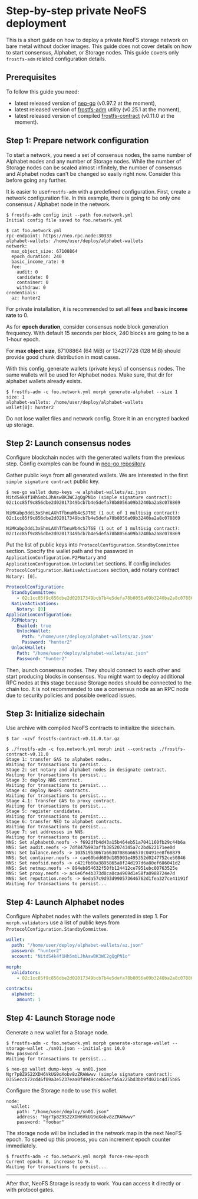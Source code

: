 # Step-by-step private NeoFS deployment

This is a short guide on how to deploy a private NeoFS storage network on bare
metal without docker images. This guide does not cover details on how to start
consensus, Alphabet, or Storage nodes. This guide covers only `frostfs-adm` 
related configuration details.

## Prerequisites

To follow this guide you need:
- latest released version of [neo-go](https://github.com/nspcc-dev/neo-go/releases) (v0.97.2 at the moment),
- latest released version of [frostfs-adm](https://github.com/TrueCloudLab/frostfs-node/releases) utility (v0.25.1 at the moment),
- latest released version of compiled [frostfs-contract](https://github.com/TrueCloudLab/frostfs-contract/releases) (v0.11.0 at the moment).

## Step 1: Prepare network configuration 

To start a network, you need a set of consensus nodes, the same number of 
Alphabet nodes and any number of Storage nodes. While the number of Storage 
nodes can be scaled almost infinitely, the number of consensus and Alphabet 
nodes can't be changed so easily right now. Consider this before going any further.

It is easier to use`frostfs-adm` with a predefined configuration. First, create
a network configuration file. In this example, there is going to be only one
consensus / Alphabet node in the network.

```
$ frostfs-adm config init --path foo.network.yml
Initial config file saved to foo.network.yml

$ cat foo.network.yml 
rpc-endpoint: https://neo.rpc.node:30333
alphabet-wallets: /home/user/deploy/alphabet-wallets
network:
  max_object_size: 67108864
  epoch_duration: 240
  basic_income_rate: 0
  fee:
    audit: 0
    candidate: 0
    container: 0
    withdraw: 0
credentials:
  az: hunter2
```

For private installation, it is recommended to set all **fees** and **basic 
income rate** to 0. 

As for **epoch duration**, consider consensus node block generation frequency. 
With default 15 seconds per block, 240 blocks are going to be a 1-hour epoch. 

For **max object size**, 67108864 (64 MiB) or 134217728 (128 MiB) should provide 
good chunk distribution in most cases.

With this config, generate wallets (private keys) of consensus nodes. The same
wallets will be used for Alphabet nodes. Make sure, that dir for alphabet 
wallets already exists.

```
$ frostfs-adm -c foo.network.yml morph generate-alphabet --size 1
size: 1
alphabet-wallets: /home/user/deploy/alphabet-wallets
wallet[0]: hunter2
```

Do not lose wallet files and network config. Store it in an encrypted backed up
storage.

## Step 2: Launch consensus nodes

Configure blockchain nodes with the generated wallets from the previous step.
Config examples can be found in 
[neo-go repository](https://github.com/nspcc-dev/neo-go/tree/master/config).

Gather public keys from **all** generated wallets. We are interested in the first
`simple signature contract` public key.

```
$ neo-go wallet dump-keys -w alphabet-wallets/az.json 
NitdS4k4f1Hh5mbLJhAswBK3WC2gQgPN1o (simple signature contract):
02c1cc85f9c856dbe2d02017349bcb7b4e5defa78b8056a09b3240ba2a8c078869

NiMKabp3ddi3xShmLAXhTfbnuWb4cSJT6E (1 out of 1 multisig contract):
02c1cc85f9c856dbe2d02017349bcb7b4e5defa78b8056a09b3240ba2a8c078869

NiMKabp3ddi3xShmLAXhTfbnuWb4cSJT6E (1 out of 1 multisig contract):
02c1cc85f9c856dbe2d02017349bcb7b4e5defa78b8056a09b3240ba2a8c078869
```

Put the list of public keys into `ProtocolConfiguration.StandbyCommittee` 
section. Specify the wallet path and the password in `ApplicationConfiguration.P2PNotary`
and `ApplicationConfiguration.UnlockWallet` sections. If config includes
`ProtocolConfiguration.NativeActivations` section, add notary 
contract `Notary: [0]`.

```yaml
ProtocolConfiguration:
  StandbyCommittee:
    - 02c1cc85f9c856dbe2d02017349bcb7b4e5defa78b8056a09b3240ba2a8c078869
  NativeActivations:
    Notary: [0]
ApplicationConfiguration:
  P2PNotary:
    Enabled: true
    UnlockWallet:
      Path: "/home/user/deploy/alphabet-wallets/az.json"
      Password: "hunter2"
  UnlockWallet:
    Path: "/home/user/deploy/alphabet-wallets/az.json"
    Password: "hunter2"
```

Then, launch consensus nodes. They should connect to each other and start
producing blocks in consensus. You might want to deploy additional RPC
nodes at this stage because Storage nodes should be connected to the chain too.
It is not recommended to use a consensus node as an RPC node due to security policies
and possible overload issues.

## Step 3: Initialize sidechain

Use archive with compiled NeoFS contracts to initialize the sidechain.

```
$ tar -xzvf frostfs-contract-v0.11.0.tar.gz 

$ ./frostfs-adm -c foo.network.yml morph init --contracts ./frostfs-contract-v0.11.0
Stage 1: transfer GAS to alphabet nodes.
Waiting for transactions to persist...
Stage 2: set notary and alphabet nodes in designate contract.
Waiting for transactions to persist...
Stage 3: deploy NNS contract.
Waiting for transactions to persist...
Stage 4: deploy NeoFS contracts.
Waiting for transactions to persist...
Stage 4.1: Transfer GAS to proxy contract.
Waiting for transactions to persist...
Stage 5: register candidates.
Waiting for transactions to persist...
Stage 6: transfer NEO to alphabet contracts.
Waiting for transactions to persist...
Stage 7: set addresses in NNS.
Waiting for transactions to persist...
NNS: Set alphabet0.neofs -> f692dfb4d43a15b464eb51a7041160fb29c44b6a
NNS: Set audit.neofs -> 7df847b993affb3852074345a7c2bd622171ee0d
NNS: Set balance.neofs -> 103519b3067a66307080a66570c0491ee8f68879
NNS: Set container.neofs -> cae60bdd689d185901e495352d0247752ce50846
NNS: Set neofsid.neofs -> c421fb60a3895865a8f24d197d6a80ef686041d2
NNS: Set netmap.neofs -> 894eb854632f50fb124412ce7951ebc00763525e
NNS: Set proxy.neofs -> ac6e6fe4b373d0ca0ca4969d1e58fa0988724e7d
NNS: Set reputation.neofs -> 6eda57c9d93d990573646762d1fea327ce41191f
Waiting for transactions to persist...
```

## Step 4: Launch Alphabet nodes

Configure Alphabet nodes with the wallets generated in step 1. For 
`morph.validators` use a list of public keys from 
`ProtocolConfiguration.StandbyCommittee`.

```yaml
wallet:
  path: "/home/user/deploy/alphabet-wallets/az.json"
  password: "hunter2"
  account: "NitdS4k4f1Hh5mbLJhAswBK3WC2gQgPN1o"

morph:
  validators:
    - 02c1cc85f9c856dbe2d02017349bcb7b4e5defa78b8056a09b3240ba2a8c078869

contracts:
  alphabet:
    amount: 1
```

## Step 4: Launch Storage node

Generate a new wallet for a Storage node.

```
$ frostfs-adm -c foo.network.yml morph generate-storage-wallet --storage-wallet ./sn01.json --initial-gas 10.0
New password > 
Waiting for transactions to persist...

$ neo-go wallet dump-keys -w sn01.json 
Ngr7p8Z9S22XDH6VkUG9oXobv8zZRAWwwv (simple signature contract):
0355eccb72cd46f09a3e5237eaa0f4949cceb5ecfa5a225bd3bb9fd021c4d75b85
```

Configure the Storage node to use this wallet.

```
node:
  wallet:
    path: "/home/user/deploy/sn01.json"
    address: "Ngr7p8Z9S22XDH6VkUG9oXobv8zZRAWwwv"
    password: "foobar"
```

The storage node will be included in the network map in the next NeoFS epoch. To
speed up this process, you can increment epoch counter immediately.

```
$ frostfs-adm -c foo.network.yml morph force-new-epoch
Current epoch: 8, increase to 9.
Waiting for transactions to persist...
```

--- 

After that, NeoFS Storage is ready to work. You can access it directly or
with protocol gates.
